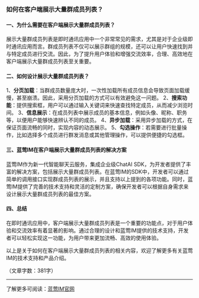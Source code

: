 ### 如何在客户端展示大量群成员列表？

#### 一、为什么需要在客户端展示大量群成员列表？
展示大量群成员列表是即时通讯应用中一个非常常见的需求，尤其是对于企业级即时通讯应用而言。群成员列表不仅可以展示群组的规模，还可以让用户快速找到并与特定成员进行交流。因此，为了提升用户体验和增强交流效率，合理、高效地在客户端展示大量群成员列表至关重要。

#### 二、如何设计展示大量群成员列表？
1、**分页加载**：当群成员数量庞大时，一次性加载所有成员信息会导致页面加载缓慢，甚至崩溃。因此，采用分页加载的方式可以有效避免这一问题。
2、**搜索功能**：提供搜索框，用户可以通过输入关键词来快速查找特定成员，从而减少浏览时间。
3、**信息展示**：在成员列表中展示成员的基本信息，例如头像、昵称、职务等，以便用户能够快速辨认不同的成员。
4、**异步加载**：采用异步加载的方式，在保证页面流畅的同时，实现内容的动态展示。
5、**勾选操作**：若需要进行批量操作，比如选择多个成员进行群发消息或其他管理操作，可以提供便捷的勾选框。

#### 三、蓝莺IM在客户端展示大量群成员列表的解决方案
蓝莺IM作为新一代智能聊天云服务，集成企业级ChatAI SDK，为开发者提供了丰富的解决方案，包括展示大量群成员列表。在蓝莺IM的SDK中，开发者可以通过简单的调用接口实现群成员列表的展示，并且支持以上提到的各项功能。同时，蓝莺IM提供了完善的技术支持和灵活的定制方案，确保开发者可以根据自身需求来设计展示大量群成员列表的最佳方案。

#### 四、总结
在即时通讯应用中，客户端展示大量群成员列表是一个重要的功能点，对于用户体验和交流效率有着显著的影响。通过合理的设计和蓝莺IM提供的技术支持，开发者可以轻松实现这一功能，为用户带来更加流畅、高效的使用体验。

以上是关于如何在客户端展示大量群成员列表的相关内容，欢迎了解更多有关蓝莺IM的技术支持和产品介绍。

（文章字数：381字）

---

了解更多可阅读：[蓝莺IM官网](https://www.lanyingim.com)